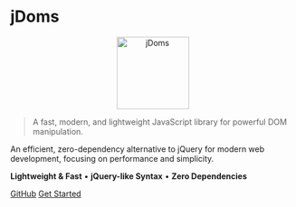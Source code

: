 # jDoms

<p style="text-align:center">
<img src="https://mamedul.github.io/jdoms/jdoms.png" alt="jDoms" width="128" height="128" style="max-width: 100%; height: auto;">
</p>

> A fast, modern, and lightweight JavaScript library for powerful DOM manipulation.

<p class="cover-main-description">An efficient, zero-dependency alternative to jQuery for modern web development, focusing on performance and simplicity.</p>

<p><strong>Lightweight & Fast</strong> • <strong>jQuery-like Syntax</strong> • <strong>Zero Dependencies</strong></p>

[GitHub](https://github.com/mamedul/jdoms "null") [Get Started](#jdoms-the-lightweight-vanilla-javascript-dom-utility-library "null")
